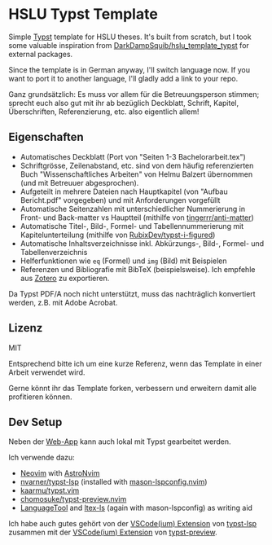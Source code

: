 # HSLU Typst Template

Simple [Typst](https://typst.app/) template for HSLU theses. It's built from scratch, but I took some valuable inspiration from [DarkDampSquib/hslu_template_typst](https://github.com/DarkDampSquib/hslu_template_typst) for external packages.

Since the template is in German anyway, I'll switch language now. If you want to port it to another language, I'll gladly add a link to your repo.

Ganz grundsätzlich: Es muss vor allem für die Betreuungsperson stimmen; sprecht euch also gut mit ihr ab bezüglich Deckblatt, Schrift, Kapitel, Überschriften, Referenzierung, etc. also eigentlich allem!

## Eigenschaften

- Automatisches Deckblatt (Port von "Seiten 1-3 Bachelorarbeit.tex")
- Schriftgrösse, Zeilenabstand, etc. sind von dem häufig referenzierten Buch "Wissenschaftliches Arbeiten" von Helmu Balzert übernommen (und mit Betreuuer abgesprochen).
- Aufgeteilt in mehrere Dateien nach Hauptkapitel (von "Aufbau Bericht.pdf" vorgegeben) und mit Anforderungen vorgefüllt
- Automatische Seitenzahlen mit unterschiedlicher Nummerierung in Front- und Back-matter vs Hauptteil (mithilfe von [tingerrr/anti-matter](https://github.com/tingerrr/anti-matter))
- Automatische Titel-, Bild-, Formel- und Tabellennummerierung mit Kapitelunterteilung (mithilfe von [RubixDev/typst-i-figured](https://github.com/RubixDev/typst-i-figured))
- Automatische Inhaltsverzeichnisse inkl. Abkürzungs-, Bild-, Formel- und Tabellenverzeichnis
- Helferfunktionen wie `eq` (Formel) und `img` (Bild) mit Beispielen
- Referenzen und Bibliografie mit BibTeX (beispielsweise). Ich empfehle aus [Zotero](https://www.zotero.org/) zu exportieren.

Da Typst PDF/A noch nicht unterstützt, muss das nachträglich konvertiert werden, z.B. mit Adobe Acrobat.

## Lizenz

MIT

Entsprechend bitte ich um eine kurze Referenz, wenn das Template in einer Arbeit verwendet wird.

Gerne könnt ihr das Template forken, verbessern und erweitern damit alle profitieren können.

## Dev Setup

Neben der [Web-App](https://typst.app/) kann auch lokal mit Typst gearbeitet werden.

Ich verwende dazu:

- [Neovim](https://neovim.io/) with [AstroNvim](https://astronvim.com/)
- [nvarner/typst-lsp](https://github.com/nvarner/typst-lsp) (installed with [mason-lspconfig.nvim](https://github.com/williamboman/mason-lspconfig.nvim))
- [kaarmu/typst.vim](https://github.com/kaarmu/typst.vim)
- [chomosuke/typst-preview.nvim](https://github.com/chomosuke/typst-preview.nvim)
- [LanguageTool](https://languagetool.org/) and [ltex-ls](https://github.com/valentjn/ltex-ls) (again with mason-lspconfig) as writing aid

Ich habe auch gutes gehört von der [VSCode(ium) Extension](https://marketplace.visualstudio.com/items?itemName=nvarner.typst-lsp) von [typst-lsp](https://github.com/nvarner/typst-lsp) zusammen mit der [VSCode(ium) Extension](https://marketplace.visualstudio.com/items?itemName=mgt19937.typst-preview) von [typst-preview](https://github.com/Enter-tainer/typst-preview).
